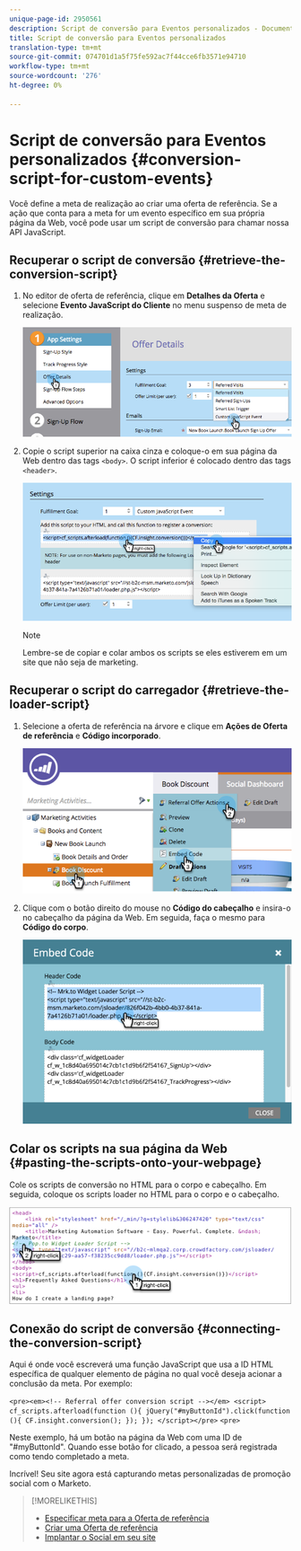 ```yaml
---
unique-page-id: 2950561
description: Script de conversão para Eventos personalizados - Documentos de marketing - Documentação do produto
title: Script de conversão para Eventos personalizados
translation-type: tm+mt
source-git-commit: 074701d1a5f75fe592ac7f44cce6fb3571e94710
workflow-type: tm+mt
source-wordcount: '276'
ht-degree: 0%

---
```



# Script de conversão para Eventos personalizados {#conversion-script-for-custom-events}

Você define a meta de realização ao criar uma oferta de referência. Se a ação que conta para a meta for um evento específico em sua própria página da Web, você pode usar um script de conversão para chamar nossa API JavaScript.

## Recuperar o script de conversão {#retrieve-the-conversion-script}

1. No editor de oferta de referência, clique em **Detalhes da Oferta** e selecione **Evento JavaScript do Cliente** no menu suspenso de meta de realização.

   ![](assets/image2015-4-20-17-3a22-3a15.png)

1. Copie o script superior na caixa cinza e coloque-o em sua página da Web dentro das tags `<body>`. O script inferior é colocado dentro das tags `<header>`.

   ![](assets/image2015-4-20-17-3a29-3a7.png)

   >[!NOTE]
   >
   >Lembre-se de copiar e colar ambos os scripts se eles estiverem em um site que não seja de marketing.

## Recuperar o script do carregador {#retrieve-the-loader-script}

1. Selecione a oferta de referência na árvore e clique em **Ações de Oferta de referência** e **Código incorporado**.

   ![](assets/image2015-4-20-17-3a34-3a46.png)

1. Clique com o botão direito do mouse no **Código do cabeçalho** e insira-o no cabeçalho da página da Web. Em seguida, faça o mesmo para **Código do corpo**.

   ![](assets/image2015-4-20-20-3a49-3a19.png)

## Colar os scripts na sua página da Web {#pasting-the-scripts-onto-your-webpage}

Cole os scripts de conversão no HTML para o corpo e cabeçalho. Em seguida, coloque os scripts loader no HTML para o corpo e o cabeçalho.

![](assets/image2015-4-20-21-3a0-3a16.png)

## Conexão do script de conversão {#connecting-the-conversion-script}

Aqui é onde você escreverá uma função JavaScript que usa a ID HTML específica de qualquer elemento de página no qual você deseja acionar a conclusão da meta. Por exemplo:

`<pre><em><!-- Referral offer conversion script --></em> <script> cf_scripts.afterload(function (){ jQuery("#myButtonId").click(function (){ CF.insight.conversion(); }); }); </script></pre>` `<pre>`

Neste exemplo, há um botão na página da Web com uma ID de &quot;#myButtonId&quot;. Quando esse botão for clicado, a pessoa será registrada como tendo completado a meta.

Incrível! Seu site agora está capturando metas personalizadas de promoção social com o Marketo.

>[!MORELIKETHIS]
>
>* [Especificar meta para a Oferta de referência](/help/marketo/product-docs/demand-generation/social/referral-offers/specify-goal-for-referral-offer.md)
>* [Criar uma Oferta de referência](/help/marketo/product-docs/demand-generation/social/referral-offers/create-a-referral-offer.md)
>* [Implantar o Social em seu site](/help/marketo/product-docs/demand-generation/social/social-functions/deploy-social-on-your-website.md)

